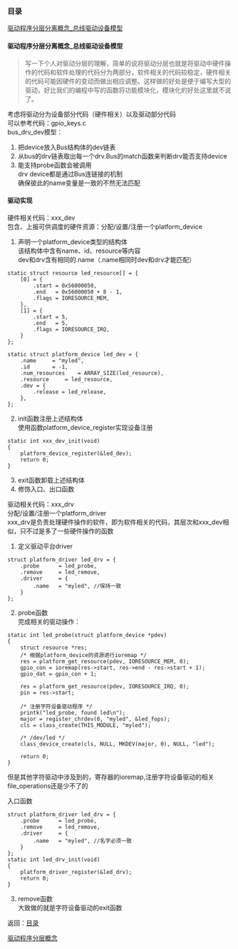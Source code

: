 ### 目录  

[驱动程序分层分离概念_总线驱动设备模型](#驱动程序分层分离概念_总线驱动设备模型)  

#### 驱动程序分层分离概念_总线驱动设备模型  
>写一下个人对驱动分层的理解，简单的说将驱动分层也就是将驱动中硬件操作的代码和软件处理的代码分为两部分，软件相关的代码较稳定，硬件相关的代码可能因硬件的变动而做出相应调整。这样做的好处是便于编写大型的驱动，好比我们的编程中写的函数将功能模块化，模块化的好处这里就不说了。  

考虑将驱动分为设备部分代码（硬件相关）以及驱动部分代码  
可以参考代码：gpio_keys.c  
bus_drv_dev模型：  
1.  把device放入Bus结构体的dev链表  
2. 从bus的drv链表取出每一个drv.Bus的match函数来判断drv能否支持device    
3. 能支持probe函数会被调用  
drv device都是通过Bus连链接的机制  
确保彼此的name变量是一致的不然无法匹配  

#### 驱动实现  
硬件相关代码：xxx_dev  
包含、上报可供调度的硬件资源：分配/设置/注册一个platform_device  
1. 声明一个platform_device类型的结构体  
该结构体中含有name、id、resource等内容  
dev和drv含有相同的.name（.name相同时dev和drv才能匹配）  
```c{.line-numbers}
static struct resource led_resource[] = {
    [0] = {
        .start = 0x56000050,
        .end   = 0x56000050 + 8 - 1,
        .flags = IORESOURCE_MEM,
    },
    [1] = {
        .start = 5,
        .end   = 5,
        .flags = IORESOURCE_IRQ,
    }
};

static struct platform_device led_dev = {
    .name     = "myled",
    .id       = -1,
    .num_resources    = ARRAY_SIZE(led_resource),
    .resource     = led_resource,
    .dev = { 
    	.release = led_release, 
	},
};
```
2. init函数注册上述结构体  
使用函数platform_device_register实现设备注册  
```c{.line-numbers}
static int xxx_dev_init(void)
{
	platform_device_register(&led_dev);
	return 0;
}
```
3. exit函数卸载上述结构体  
4. 修饰入口、出口函数  

驱动相关代码：xxx_drv  
分配/设置/注册一个platform_driver  
xxx_drv是负责处理硬件操作的软件，即为软件相关的代码，其层次和xxx_dev相似，只不过是多了一些硬件操作的函数  
1. 定义驱动平台driver  
```c{.line-numbers}
struct platform_driver led_drv = {
	.probe		= led_probe,
	.remove		= led_remove,
	.driver		= {
		.name	= "myled", //保持一致
	}
};
```
2. probe函数  
完成相关的驱动操作：  
```c{.line-numbers}
static int led_probe(struct platform_device *pdev)
{
    struct resource *res;
    /* 根据platform_device的资源进行ioremap */
    res = platform_get_resource(pdev, IORESOURCE_MEM, 0);
    gpio_con = ioremap(res->start, res->end - res->start + 1);
    gpio_dat = gpio_con + 1;

    res = platform_get_resource(pdev, IORESOURCE_IRQ, 0);
    pin = res->start;

    /* 注册字符设备驱动程序 */
    printk("led_probe, found led\n");
    major = register_chrdev(0, "myled", &led_fops);
    cls = class_create(THIS_MODULE, "myled");

    /* /dev/led */
    class_device_create(cls, NULL, MKDEV(major, 0), NULL, "led"); 
    
    return 0;
}
```
但是其他字符驱动中涉及到的，寄存器的ioremap,注册字符设备驱动的相关file_operations还是少不了的  

入口函数  
```c{.line-numbers}
struct platform_driver led_drv = {
	.probe		= led_probe,
	.remove		= led_remove,
	.driver		= {
		.name	= "myled", //名字必须一致
	}
};
static int led_drv_init(void)
{
	platform_driver_register(&led_drv);
	return 0;
}
```
3. remove函数  
大致做的就是字符设备驱动的exit函数  


返回：[目录](#目录)  

[驱动程序分层概念](https://www.cnblogs.com/izhangzhne/p/4866116.html)  

